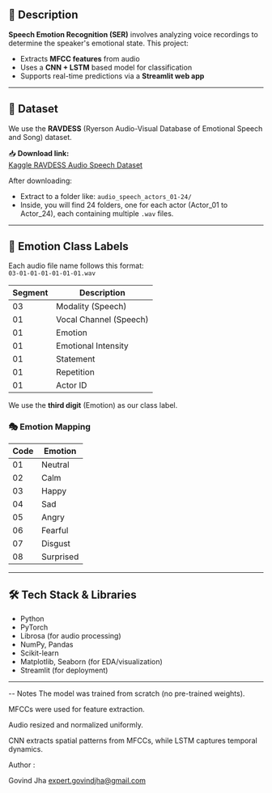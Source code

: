 

## 📄 Description

**Speech Emotion Recognition (SER)** involves analyzing voice recordings to determine the speaker's emotional state. This project:
- Extracts **MFCC features** from audio
- Uses a **CNN + LSTM** based model for classification
- Supports real-time predictions via a **Streamlit web app**

---

## 📁 Dataset

We use the **RAVDESS** (Ryerson Audio-Visual Database of Emotional Speech and Song) dataset.

📥 **Download link:**  
[Kaggle RAVDESS Audio Speech Dataset](https://www.kaggle.com/datasets/uwrfkaggler/ravdess-emotional-speech-audio)

After downloading:
- Extract to a folder like: `audio_speech_actors_01-24/`
- Inside, you will find 24 folders, one for each actor (Actor_01 to Actor_24), each containing multiple `.wav` files.

---

## 🎯 Emotion Class Labels

Each audio file name follows this format:  
`03-01-01-01-01-01-01.wav`

| Segment | Description |
|---------|-------------|
| 03      | Modality (Speech) |
| 01      | Vocal Channel (Speech) |
| 01      | Emotion |
| 01      | Emotional Intensity |
| 01      | Statement |
| 01      | Repetition |
| 01      | Actor ID |

We use the **third digit** (Emotion) as our class label.

### 🎭 Emotion Mapping

| Code | Emotion       |
|------|---------------|
| 01   | Neutral       |
| 02   | Calm          |
| 03   | Happy         |
| 04   | Sad           |
| 05   | Angry         |
| 06   | Fearful       |
| 07   | Disgust       |
| 08   | Surprised     |

---

## 🛠️ Tech Stack & Libraries

- Python
- PyTorch
- Librosa (for audio processing)
- NumPy, Pandas
- Scikit-learn
- Matplotlib, Seaborn (for EDA/visualization)
- Streamlit (for deployment)

---



--  Notes
The model was trained from scratch (no pre-trained weights).

MFCCs were used for feature extraction.

Audio resized and normalized uniformly.

CNN extracts spatial patterns from MFCCs, while LSTM captures temporal dynamics.




Author :

Govind Jha
expert.govindjha@gmail.com